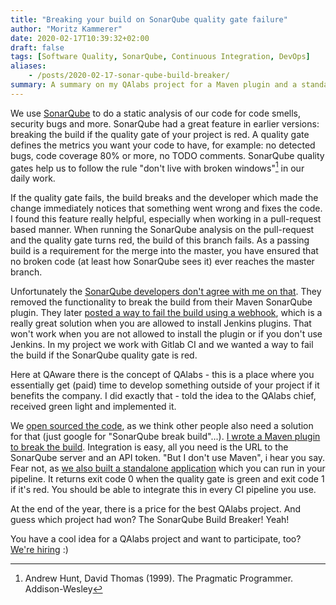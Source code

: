 ```yaml
---
title: "Breaking your build on SonarQube quality gate failure"
author: "Moritz Kammerer"
date: 2020-02-17T10:39:32+02:00
draft: false
tags: [Software Quality, SonarQube, Continuous Integration, DevOps]
aliases:
    - /posts/2020-02-17-sonar-qube-build-breaker/
summary: A summary on my QAlabs project for a Maven plugin and a standalone application to break the build on SonarQube quality gate failure
---
```


We use [SonarQube](https://sonarqube.com) to do a static analysis of our code for code smells, security bugs and more. SonarQube had a great feature in earlier versions: breaking the build if the quality gate of your project is red. A quality gate defines the metrics you want your code to have, for example: no detected bugs, code coverage 80% or more, no TODO comments. SonarQube quality gates help us to follow the rule "don't live with broken windows"[^1] in our daily work.

If the quality gate fails, the build breaks and the developer which made the change immediately notices that something went wrong and fixes the code. I found this feature really helpful, especially when working in a pull-request based manner. When running the SonarQube analysis on the pull-request and the quality gate turns red, the build of this branch fails. As a passing build is a requirement for the merge into the master, you have ensured that no broken code (at least how SonarQube sees it) ever reaches the master branch.

Unfortunately the [SonarQube developers don't agree with me on that](https://blog.sonarsource.com/why-you-shouldnt-use-build-breaker/). They removed the functionality to break the build from their Maven SonarQube plugin. They later [posted a way to fail the build using a webhook](https://blog.sonarsource.com/breaking-the-sonarqube-analysis-with-jenkins-pipelines/), which is a really great solution when you are allowed to install Jenkins plugins. That won't work when you are not allowed to install the plugin or if you don't use Jenkins. In my project we work with Gitlab CI and we wanted a way to fail the build if the SonarQube quality gate is red.

Here at QAware there is the concept of QAlabs - this is a place where you essentially get (paid) time to develop something outside of your project if it benefits the company. I did exactly that - told the idea to the QAlabs chief, received green light and implemented it.

We [open sourced the code](https://github.com/qaware/sonarqube-build-breaker), as we think other people also need a solution for that (just google for "SonarQube break build"...). [I wrote a Maven plugin to break the build](https://github.com/qaware/sonarqube-build-breaker/tree/master/sqbb-maven-plugin). Integration is easy, all you need is the URL to the SonarQube server and an API token. "But I don't use Maven", i hear you say. Fear not, as [we also built a standalone application](https://github.com/qaware/sonarqube-build-breaker/tree/master/cli) which you can run in your pipeline. It returns exit code 0 when the quality gate is green and exit code 1 if it's red. You should be able to integrate this in every CI pipeline you use.

At the end of the year, there is a price for the best QAlabs project. And guess which project had won? The SonarQube Build Breaker! Yeah!

You have a cool idea for a QAlabs project and want to participate, too? [We're hiring](https://www.qaware.de/karriere) :)

[^1]: Andrew Hunt, David Thomas (1999). The Pragmatic Programmer. Addison-Wesley

